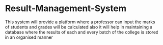 # Result-Management-System
This system will provide a platform where a professor can input the marks of students and grades will be calculated also it will help in maintaining a database where the results of each and every batch of the college is stored in an organised manner
